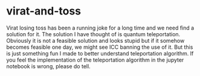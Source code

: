 # virat-and-toss
Virat losing toss has been a running joke for a long time and we need find a solution for it.
The solution I have thought of is quantum teleportation.
Obviously it is not a feasible solution and looks stupid but if it somehow becomes feasible one day, we might see ICC banning the use of it.
But this is just something fun I made to better understand teleportation algorithm.
If you feel the implementation of the teleportation algorithm in the jupyter notebook is wrong, please do tell.